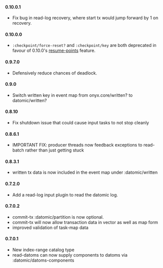 #### 0.10.0.1
* Fix bug in read-log recovery, where start tx would jump forward by 1 on recovery.

#### 0.10.0.0
* `:checkpoint/force-reset?` and `:checkpoint/key` are both deprecated in favour of 0.10.0's [resume-points](http://www.onyxplatform.org/docs/user-guide/0.10.0-beta4/#resume-point) feature.

#### 0.9.7.0
* Defensively reduce chances of deadlock.

#### 0.9.0
* Switch written key in event map from onyx.core/written? to datomic/written?

#### 0.8.10
* Fix shutdown issue that could cause input tasks to not stop cleanly

#### 0.8.6.1
* IMPORTANT FIX: producer threads now feedback exceptions to read-batch rather than just getting stuck

#### 0.8.3.1
* written tx data is now included in the event map under :datomic/written

#### 0.7.2.0
* Add a read-log input plugin to read the datomic log.

#### 0.7.0.2
* commit-tx :datomic/partition is now optional.
* commit-tx will now allow transaction data in vector as well as map form
* improved validation of task-map data

#### 0.7.0.1
* New index-range catalog type
* read-datoms can now supply components to datoms via :datomic/datoms-components

